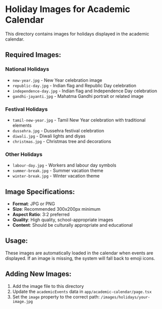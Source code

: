 # Holiday Images for Academic Calendar

This directory contains images for holidays displayed in the academic calendar.

## Required Images:

### National Holidays
- `new-year.jpg` - New Year celebration image
- `republic-day.jpg` - Indian flag and Republic Day celebration
- `independence-day.jpg` - Indian flag and Independence Day celebration
- `gandhi-jayanti.jpg` - Mahatma Gandhi portrait or related image

### Festival Holidays
- `tamil-new-year.jpg` - Tamil New Year celebration with traditional elements
- `dussehra.jpg` - Dussehra festival celebration
- `diwali.jpg` - Diwali lights and diyas
- `christmas.jpg` - Christmas tree and decorations

### Other Holidays
- `labour-day.jpg` - Workers and labour day symbols
- `summer-break.jpg` - Summer vacation theme
- `winter-break.jpg` - Winter vacation theme

## Image Specifications:
- **Format**: JPG or PNG
- **Size**: Recommended 300x200px minimum
- **Aspect Ratio**: 3:2 preferred
- **Quality**: High quality, school-appropriate images
- **Content**: Should be culturally appropriate and educational

## Usage:
These images are automatically loaded in the calendar when events are displayed. If an image is missing, the system will fall back to emoji icons.

## Adding New Images:
1. Add the image file to this directory
2. Update the `academicEvents` data in `app/academic-calendar/page.tsx`
3. Set the `image` property to the correct path: `/images/holidays/your-image.jpg` 